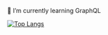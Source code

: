 🔭 I’m currently learning GraphQL

[![Top Langs](https://github-readme-stats.vercel.app/api/top-langs/?username=jbmerville&hide=html,css&layout=compact)](https://github.com/anuraghazra/github-readme-stats)

<!--
**jbmerville/jbmerville** is a ✨ _special_ ✨ repository because its `README.md` (this file) appears on your GitHub profile.

Here are some ideas to get you started:

- 🔭 I’m currently working on ...
- 🌱 I’m currently learning ...
- 👯 I’m looking to collaborate on ...
- 🤔 I’m looking for help with ...
- 💬 Ask me about ...
- 📫 How to reach me: ...
- 😄 Pronouns: ...
- ⚡ Fun fact: ...
-->
